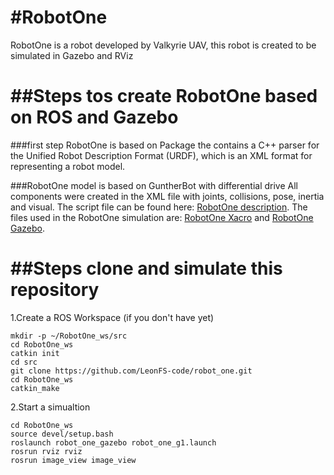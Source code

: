 #RobotOne
======
RobotOne is a robot developed by Valkyrie UAV, this robot is created to be simulated in Gazebo and RViz

##Steps tos create RobotOne based on ROS and Gazebo
====== 
###first step
RobotOne is based on Package the contains a C++ parser for the Unified Robot Description Format (URDF), which is an XML format for representing a robot model.

###RobotOne model is based on GuntherBot with differential drive
All components were created in the XML file with joints, collisions, pose, inertia and visual. The script file can be found here: [RobotOne description](https://github.com/LeonFS-code/robot_one/tree/master/robot_one_description). The files used in the RobotOne simulation are: [RobotOne Xacro](https://github.com/LeonFS-code/robot_one/blob/master/robot_one_description/urdf/robot_one.xacro) and [RobotOne Gazebo](https://github.com/LeonFS-code/robot_one/blob/master/robot_one_description/urdf/robot_one.gazebo).

##Steps clone and simulate this repository
======
1.Create a ROS Workspace (if you don't have yet)
```
mkdir -p ~/RobotOne_ws/src
cd RobotOne_ws
catkin init
cd src
git clone https://github.com/LeonFS-code/robot_one.git
cd RobotOne_ws
catkin_make
```

2.Start a simualtion

```
cd RobotOne_ws
source devel/setup.bash
roslaunch robot_one_gazebo robot_one_g1.launch
rosrun rviz rviz 
rosrun image_view image_view
```